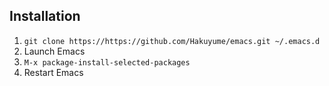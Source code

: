 ## Installation

1. `git clone https://https://github.com/Hakuyume/emacs.git ~/.emacs.d`
1. Launch Emacs
1. `M-x package-install-selected-packages`
1. Restart Emacs
